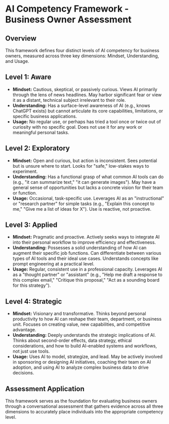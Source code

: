 # AI Competency Framework - Business Owner Assessment

## Overview
This framework defines four distinct levels of AI competency for business owners, measured across three key dimensions: Mindset, Understanding, and Usage.

## Level 1: Aware

- **Mindset:** Cautious, skeptical, or passively curious. Views AI primarily through the lens of news headlines. May harbor significant fear or view it as a distant, technical subject irrelevant to their role.
- **Understanding:** Has a surface-level awareness of AI (e.g., knows ChatGPT exists) but cannot articulate its core capabilities, limitations, or specific business applications.
- **Usage:** No regular use, or perhaps has tried a tool once or twice out of curiosity with no specific goal. Does not use it for any work or meaningful personal tasks.

## Level 2: Exploratory

- **Mindset:** Open and curious, but action is inconsistent. Sees potential but is unsure where to start. Looks for "safe," low-stakes ways to experiment.
- **Understanding:** Has a functional grasp of what common AI tools can do (e.g., "it can summarize text," "it can generate images"). May have a general sense of opportunities but lacks a concrete vision for their team or function.
- **Usage:** Occasional, task-specific use. Leverages AI as an "instructional" or "research partner" for simple tasks (e.g., "Explain this concept to me," "Give me a list of ideas for X"). Use is reactive, not proactive.

## Level 3: Applied

- **Mindset:** Pragmatic and proactive. Actively seeks ways to integrate AI into their personal workflow to improve efficiency and effectiveness.
- **Understanding:** Possesses a solid understanding of how AI can augment their specific job functions. Can differentiate between various types of AI tools and their ideal use cases. Understands concepts like prompt engineering at a practical level.
- **Usage:** Regular, consistent use in a professional capacity. Leverages AI as a "thought partner" or "assistant" (e.g., "Help me draft a response to this complex email," "Critique this proposal," "Act as a sounding board for this strategy").

## Level 4: Strategic

- **Mindset:** Visionary and transformative. Thinks beyond personal productivity to how AI can reshape their team, department, or business unit. Focuses on creating value, new capabilities, and competitive advantage.
- **Understanding:** Deeply understands the strategic implications of AI. Thinks about second-order effects, data strategy, ethical considerations, and how to build AI-enabled systems and workflows, not just use tools.
- **Usage:** Uses AI to model, strategize, and lead. May be actively involved in sponsoring or designing AI initiatives, coaching their team on AI adoption, and using AI to analyze complex business data to drive decisions.

## Assessment Application

This framework serves as the foundation for evaluating business owners through a conversational assessment that gathers evidence across all three dimensions to accurately place individuals into the appropriate competency level.